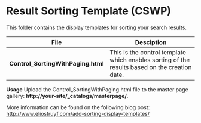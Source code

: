 Result Sorting Template (CSWP)
================

This folder contains the display templates for sorting your search results.

File | Desciption
--- | ---
__Control_SortingWithPaging.html__ | This is the control template which enables sorting of the results based on the creation date.


**Usage**
Upload the Control_SortingWithPaging.html file to the master page gallery: **http://your-site/_catalogs/masterpage/**.

More information can be found on the following blog post: http://www.eliostruyf.com/add-sorting-display-templates/